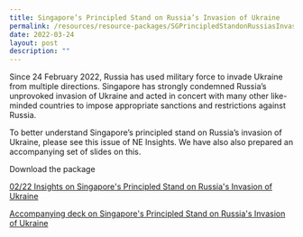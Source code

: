 ```yaml
---
title: Singapore’s Principled Stand on Russia’s Invasion of Ukraine
permalink: /resources/resource-packages/SGPrincipledStandonRussiasInvasionofUkraine
date: 2022-03-24
layout: post
description: ""
---
```

Since 24 February 2022, Russia has used military force to invade Ukraine from multiple directions. Singapore has strongly condemned
Russia’s unprovoked invasion of Ukraine and acted in concert with many other like-minded countries to impose appropriate sanctions and 
restrictions against Russia.

To better understand Singapore’s principled stand on Russia’s invasion of Ukraine, please see this issue of NE Insights. We have also
also prepared an accompanying set of slides on this. 

Download the package 

[02/22 Insights on Singapore's Principled Stand on Russia's Invasion of Ukraine](/files/packages/2022/Russia’s%20Invasion%20of%20Ukraine/Folio%201%20-%20Insights%202-22_Singapore's%20Principled%20Stand%20On%20Russia's%20Invasion%20of%20Ukraine.pdf)

[Accompanying deck on Singapore's Principled Stand on Russia's Invasion of Ukraine](/files/packages/2022/Folio%202%20-%20Accompanying%20deck%20on%20Singapore's%20Principled%20Stand%20on%20Russia's%20Invasion%20of%20Ukraine.pdf)